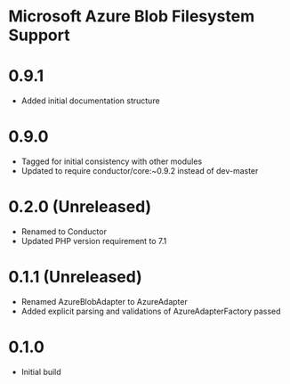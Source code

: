 Microsoft Azure Blob Filesystem Support
=======================================

# 0.9.1
- Added initial documentation structure

# 0.9.0
- Tagged for initial consistency with other modules
- Updated to require conductor/core:~0.9.2 instead of dev-master

# 0.2.0 (Unreleased)
- Renamed to Conductor
- Updated PHP version requirement to 7.1

# 0.1.1 (Unreleased)
- Renamed AzureBlobAdapter to AzureAdapter
- Added explicit parsing and validations of AzureAdapterFactory passed 

# 0.1.0
- Initial build
